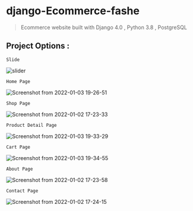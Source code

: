 # django-Ecommerce-fashe

> Ecommerce website built with Django 4.0 , Python 3.8 , PostgreSQL
> 

## Project Options  :
`Slide`

![slider](https://user-images.githubusercontent.com/91488958/147951169-7d40ba7c-2a99-4362-b8a9-3535a6e733d4.png)

`Home Page`

![Screenshot from 2022-01-03 19-26-51](https://user-images.githubusercontent.com/91488958/147951842-b293daa2-c644-4cd0-8f23-2f0bbac93292.png)

`Shop Page`

![Screenshot from 2022-01-02 17-23-33](https://user-images.githubusercontent.com/91488958/147952166-25929cc3-5dc1-46a5-9cee-e36c143a280d.png)

`Product Detail Page`

![Screenshot from 2022-01-03 19-33-29](https://user-images.githubusercontent.com/91488958/147952518-a0d86396-26ac-4a63-adf9-74fec42f4893.png)

`Cart Page`

![Screenshot from 2022-01-03 19-34-55](https://user-images.githubusercontent.com/91488958/147952673-40f1f9ae-7f0c-4ea1-9c45-8d9605e01b6f.png)

`About Page`

![Screenshot from 2022-01-02 17-23-58](https://user-images.githubusercontent.com/91488958/147952839-194e5d81-149e-4339-8fd2-b2977b12fb4c.png)

`Contact Page`

![Screenshot from 2022-01-02 17-24-15](https://user-images.githubusercontent.com/91488958/147952892-8c82f375-d4e7-4fd6-a39c-cfcfa9b9c503.png)
